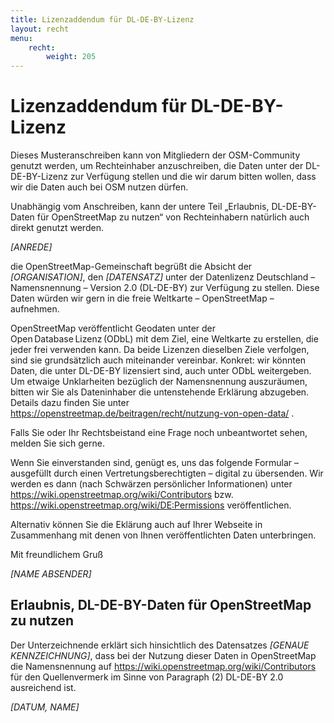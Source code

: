 ```yaml
---
title: Lizenzaddendum für DL-DE-BY-Lizenz
layout: recht
menu:
    recht:
        weight: 205
---
```


# Lizenzaddendum für DL-DE-BY-Lizenz

Dieses Musteranschreiben kann von Mitgliedern der OSM-Community genutzt werden,
um Rechteinhaber anzuschreiben, die Daten unter der DL-DE-BY-Lizenz zur
Verfügung stellen und die wir darum bitten wollen, dass wir die Daten auch bei
OSM nutzen dürfen.

Unabhängig vom Anschreiben, kann der untere Teil „Erlaubnis, DL-DE-BY-Daten für
OpenStreetMap zu nutzen“ von Rechteinhabern natürlich auch direkt genutzt
werden.

<div class="waiver-template">

<var>[ANREDE]</var>

die OpenStreetMap-Gemeinschaft begrüßt die Absicht der
<var>[ORGANISATION]</var>, den <var>[DATENSATZ]</var> unter der Datenlizenz
Deutschland – Namensnennung – Version 2.0 (DL-DE-BY) zur Verfügung zu stellen.
Diese Daten würden wir gern in die freie Weltkarte – OpenStreetMap – aufnehmen.

OpenStreetMap veröffentlicht Geodaten unter der Open Database Lizenz (ODbL) mit
dem Ziel, eine Weltkarte zu erstellen, die jeder frei verwenden kann. Da beide
Lizenzen dieselben Ziele verfolgen, sind sie grundsätzlich auch miteinander
vereinbar. Konkret: wir könnten Daten, die unter DL-DE-BY lizensiert sind, auch
unter ODbL weitergeben. Um etwaige Unklarheiten bezüglich der Namensnennung
auszuräumen, bitten wir Sie als Dateninhaber die untenstehende Erklärung
abzugeben. Details dazu finden Sie unter
https://openstreetmap.de/beitragen/recht/nutzung-von-open-data/ .

Falls Sie oder Ihr Rechtsbeistand eine Frage noch unbeantwortet sehen, melden
Sie sich gerne.

Wenn Sie einverstanden sind, genügt es, uns das folgende Formular – ausgefüllt
durch einen Vertretungsberechtigten – digital zu übersenden. Wir werden es dann
(nach Schwärzen persönlicher Informationen) unter
https://wiki.openstreetmap.org/wiki/Contributors bzw.
https://wiki.openstreetmap.org/wiki/DE:Permissions veröffentlichen.

Alternativ können Sie die Eklärung auch auf Ihrer Webseite in Zusammenhang mit
denen von Ihnen veröffentlichten Daten unterbringen.

Mit freundlichem Gruß

<var>[NAME ABSENDER]</var>

## Erlaubnis, DL-DE-BY-Daten für OpenStreetMap zu nutzen

Der Unterzeichnende erklärt sich hinsichtlich des Datensatzes <var>[GENAUE
KENNZEICHNUNG]</var>, dass bei der Nutzung dieser Daten in OpenStreetMap die
Namensnennung auf https://wiki.openstreetmap.org/wiki/Contributors für den
Quellenvermerk im Sinne von Paragraph (2) DL-DE-BY 2.0 ausreichend ist.

<var>[DATUM, NAME]</var>

</div>
